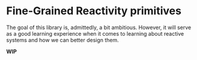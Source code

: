 # Fine-Grained Reactivity primitives

The goal of this library is, admittedly, a bit ambitious. However, it will serve as a good learning experience when it comes to learning about reactive systems and how we can better design them.

**WIP**